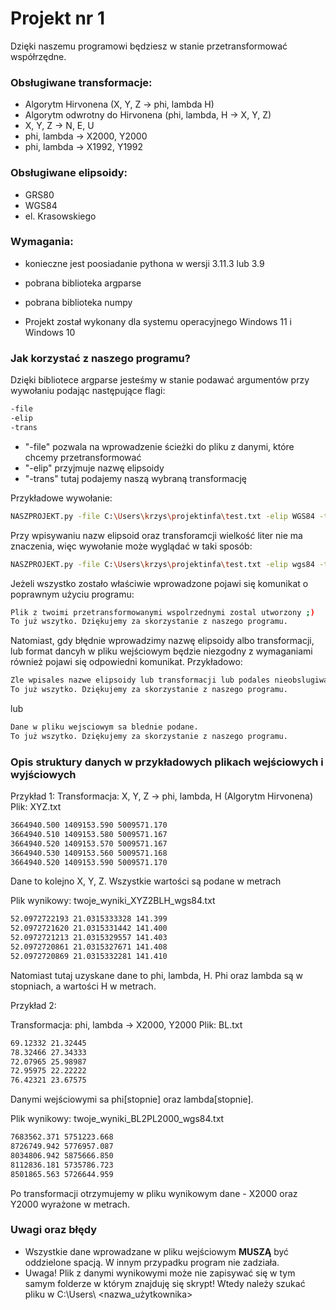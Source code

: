 # Projekt nr 1
Dzięki naszemu programowi będziesz w stanie przetransformować współrzędne.

### Obsługiwane transformacje:

- Algorytm Hirvonena (X, Y, Z -> phi, lambda H)
- Algorytm odwrotny do Hirvonena (phi, lambda, H -> X, Y, Z)
- X, Y, Z -> N, E, U
- phi, lambda -> X2000, Y2000
- phi, lambda -> X1992, Y1992

### Obsługiwane elipsoidy:
- GRS80
- WGS84
- el. Krasowskiego

### Wymagania: 

- konieczne jest poosiadanie pythona w wersji 3.11.3 lub 3.9
- pobrana biblioteka argparse
- pobrana biblioteka numpy

- Projekt został wykonany dla systemu operacyjnego Windows 11 i Windows 10

### Jak korzystać z naszego programu?

Dzięki bibliotece argparse jesteśmy w stanie podawać argumentów przy wywołaniu podając następujące flagi:

```sh
-file
-elip
-trans

```
- "-file" pozwala na wprowadzenie ścieżki do pliku z danymi, które chcemy przetransformować
- "-elip" przyjmuje nazwę elipsoidy
- "-trans" tutaj podajemy naszą wybraną transformację

Przykładowe wywołanie:

```sh
NASZPROJEKT.py -file C:\Users\krzys\projektinfa\test.txt -elip WGS84 -trans XYZ2BLH

```
Przy wpisywaniu nazw elipsoid oraz transforamcji wielkość liter nie ma znaczenia, więc wywołanie może wyglądać w taki sposób:

```sh
NASZPROJEKT.py -file C:\Users\krzys\projektinfa\test.txt -elip wgs84 -trans xyz2blh

```
Jeżeli wszystko zostało właściwie wprowadzone pojawi się komunikat o poprawnym użyciu programu:
```sh
Plik z twoimi przetransformowanymi wspolrzednymi zostal utworzony ;)
To już wszytko. Dziękujemy za skorzystanie z naszego programu.

```
Natomiast, gdy błędnie wprowadzimy nazwę elipsoidy albo transformacji, lub format dancyh w pliku wejściowym będzie niezgodny z wymaganiami również pojawi się odpowiedni komunikat. Przykładowo:
```sh
Zle wpisales nazwe elipsoidy lub transformacji lub podales nieobslugiwana elipsoide lub transformacje.
To już wszytko. Dziękujemy za skorzystanie z naszego programu.

```

lub 

```sh
Dane w pliku wejsciowym sa blednie podane.
To już wszytko. Dziękujemy za skorzystanie z naszego programu.

```


### Opis struktury danych w przykładowych plikach wejściowych i wyjściowych

Przykład 1:
Transformacja:
X, Y, Z -> phi, lambda, H (Algorytm Hirvonena)
Plik: XYZ.txt

```sh
3664940.500 1409153.590 5009571.170
3664940.510 1409153.580 5009571.167
3664940.520 1409153.570 5009571.167
3664940.530 1409153.560 5009571.168
3664940.520 1409153.590 5009571.170


```

Dane to kolejno X, Y, Z. Wszystkie wartości są podane w metrach


Plik wynikowy: twoje_wyniki_XYZ2BLH_wgs84.txt

```sh
52.0972722193 21.0315333328 141.399
52.0972721620 21.0315331442 141.400
52.0972721213 21.0315329557 141.403
52.0972720861 21.0315327671 141.408
52.0972720869 21.0315332281 141.410

```
Natomiast tutaj uzyskane dane to phi, lambda, H. Phi oraz lambda są w stopniach, a wartości H w metrach.

Przykład 2:

Transformacja:
phi, lambda -> X2000, Y2000
Plik: BL.txt

```sh
69.12332 21.32445
78.32466 27.34333
72.07965 25.98987
72.95975 22.22222
76.42321 23.67575

```
Danymi wejściowymi sa phi[stopnie] oraz lambda[stopnie].


Plik wynikowy: twoje_wyniki_BL2PL2000_wgs84.txt

```sh
7683562.371 5751223.668
8726749.942 5776957.087
8034806.942 5875666.850
8112836.181 5735786.723
8501865.563 5726644.959


```
Po transformacji otrzymujemy w pliku wynikowym dane - X2000 oraz Y2000 wyrażone w metrach.

### Uwagi oraz błędy

- Wszystkie dane wprowadzane w pliku wejściowym **MUSZĄ** być oddzielone spacją. W innym przypadku program nie zadziała.
- Uwaga! Plik z danymi wynikowymi może nie zapisywać się w tym samym folderze w którym znajduję się skrypt! Wtedy należy szukać pliku w C:\Users\ <nazwa_użytkownika>





